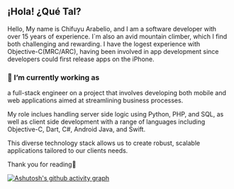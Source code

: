 ## ¡Hola! ¿Qué Tal?
Hello, My name is Chifuyu Arabelio, and I am a software developer with over 15 years of experience. I`m also an avid mountain climber, which I find both challenging and rewarding. I have the logest experience with Objective-C(MRC/ARC), having been involved in app development since developers could first release apps on the iPhone.

### 🔭 I’m currently working as
a full-stack engineer on a project that involves developing both mobile and web applications aimed at streamlining business processes.

My role inclues handling server side logic using Python, PHP, and SQL, as well as client side development with a range of languages including Objective-C, Dart, C#, Android Java, and Swift.

This diverse technology stack allows us to create robust, scalable applications tailored to our clients needs.

Thank you for reading🌷

[![Ashutosh's github activity graph](https://github-readme-activity-graph.vercel.app/graph?username=ChifuyuArabelio&bg_color=f4a4c0&color=ffffff&line=e63b7a&point=2c1376&area=true&hide_border=true)](https://github.com/ashutosh00710/github-readme-activity-graph)

<!--
**ChifuyuArabelio/ChifuyuArabelio** is a ✨ _special_ ✨ repository because its `README.md` (this file) appears on your GitHub profile.

Here are some ideas to get you started:

- 🔭 I’m currently working on ...
- 🌱 I’m currently learning ...
- 👯 I’m looking to collaborate on ...
- 🤔 I’m looking for help with ...
- 💬 Ask me about ...
- 📫 How to reach me: ...
- 😄 Pronouns: ...
- ⚡ Fun fact: ...
-->
